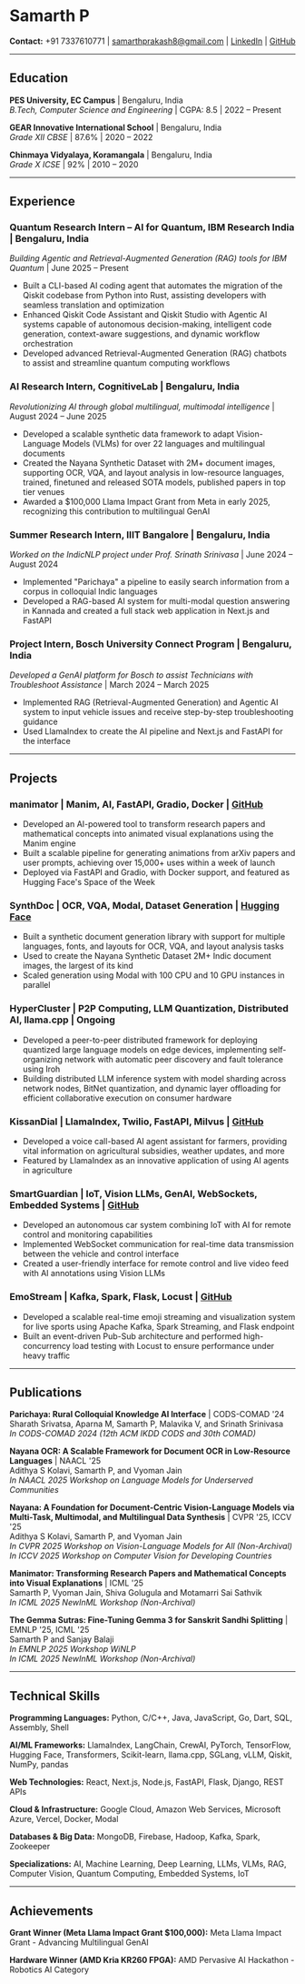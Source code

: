 # Samarth P

**Contact:** +91 7337610771 | samarthprakash8@gmail.com | [LinkedIn](https://linkedin.com/in/samarth-prakash) | [GitHub](https://github.com/samarth777)

---

## Education

**PES University, EC Campus** | Bengaluru, India  
*B.Tech, Computer Science and Engineering* | CGPA: 8.5 | 2022 – Present

**GEAR Innovative International School** | Bengaluru, India  
*Grade XII CBSE* | 87.6% | 2020 – 2022

**Chinmaya Vidyalaya, Koramangala** | Bengaluru, India  
*Grade X ICSE* | 92% | 2010 – 2020

---

## Experience

### Quantum Research Intern – AI for Quantum, IBM Research India | Bengaluru, India
*Building Agentic and Retrieval-Augmented Generation (RAG) tools for IBM Quantum* | June 2025 – Present

- Built a CLI-based AI coding agent that automates the migration of the Qiskit codebase from Python into Rust, assisting developers with seamless translation and optimization
- Enhanced Qiskit Code Assistant and Qiskit Studio with Agentic AI systems capable of autonomous decision-making, intelligent code generation, context-aware suggestions, and dynamic workflow orchestration
- Developed advanced Retrieval-Augmented Generation (RAG) chatbots to assist and streamline quantum computing workflows

### AI Research Intern, CognitiveLab | Bengaluru, India
*Revolutionizing AI through global multilingual, multimodal intelligence* | August 2024 – June 2025

- Developed a scalable synthetic data framework to adapt Vision-Language Models (VLMs) for over 22 languages and multilingual documents
- Created the Nayana Synthetic Dataset with 2M+ document images, supporting OCR, VQA, and layout analysis in low-resource languages, trained, finetuned and released SOTA models, published papers in top tier venues
- Awarded a $100,000 Llama Impact Grant from Meta in early 2025, recognizing this contribution to multilingual GenAI

### Summer Research Intern, IIIT Bangalore | Bengaluru, India
*Worked on the IndicNLP project under Prof. Srinath Srinivasa* | June 2024 – August 2024

- Implemented "Parichaya" a pipeline to easily search information from a corpus in colloquial Indic languages
- Developed a RAG-based AI system for multi-modal question answering in Kannada and created a full stack web application in Next.js and FastAPI

### Project Intern, Bosch University Connect Program | Bengaluru, India
*Developed a GenAI platform for Bosch to assist Technicians with Troubleshoot Assistance* | March 2024 – March 2025

- Implemented RAG (Retrieval-Augmented Generation) and Agentic AI system to input vehicle issues and receive step-by-step troubleshooting guidance
- Used LlamaIndex to create the AI pipeline and Next.js and FastAPI for the interface

---

## Projects

### manimator | Manim, AI, FastAPI, Gradio, Docker | [GitHub](https://github.com/samarth777)
- Developed an AI-powered tool to transform research papers and mathematical concepts into animated visual explanations using the Manim engine
- Built a scalable pipeline for generating animations from arXiv papers and user prompts, achieving over 15,000+ uses within a week of launch
- Deployed via FastAPI and Gradio, with Docker support, and featured as Hugging Face's Space of the Week

### SynthDoc | OCR, VQA, Modal, Dataset Generation | [Hugging Face](https://huggingface.co)
- Built a synthetic document generation library with support for multiple languages, fonts, and layouts for OCR, VQA, and layout analysis tasks
- Used to create the Nayana Synthetic Dataset 2M+ Indic document images, the largest of its kind
- Scaled generation using Modal with 100 CPU and 10 GPU instances in parallel

### HyperCluster | P2P Computing, LLM Quantization, Distributed AI, llama.cpp | Ongoing
- Developed a peer-to-peer distributed framework for deploying quantized large language models on edge devices, implementing self-organizing network with automatic peer discovery and fault tolerance using Iroh
- Building distributed LLM inference system with model sharding across network nodes, BitNet quantization, and dynamic layer offloading for efficient collaborative execution on consumer hardware

### KissanDial | LlamaIndex, Twilio, FastAPI, Milvus | [GitHub](https://github.com/samarth777)
- Developed a voice call-based AI agent assistant for farmers, providing vital information on agricultural subsidies, weather updates, and more
- Featured by LlamaIndex as an innovative application of using AI agents in agriculture

### SmartGuardian | IoT, Vision LLMs, GenAI, WebSockets, Embedded Systems | [GitHub](https://github.com/samarth777)
- Developed an autonomous car system combining IoT with AI for remote control and monitoring capabilities
- Implemented WebSocket communication for real-time data transmission between the vehicle and control interface
- Created a user-friendly interface for remote control and live video feed with AI annotations using Vision LLMs

### EmoStream | Kafka, Spark, Flask, Locust | [GitHub](https://github.com/samarth777)
- Developed a scalable real-time emoji streaming and visualization system for live sports using Apache Kafka, Spark Streaming, and Flask endpoint
- Built an event-driven Pub-Sub architecture and performed high-concurrency load testing with Locust to ensure performance under heavy traffic

---

## Publications

**Parichaya: Rural Colloquial Knowledge AI Interface** | CODS-COMAD '24  
Sharath Srivatsa, Aparna M, Samarth P, Malavika V, and Srinath Srinivasa  
*In CODS-COMAD 2024 (12th ACM IKDD CODS and 30th COMAD)*

**Nayana OCR: A Scalable Framework for Document OCR in Low-Resource Languages** | NAACL '25  
Adithya S Kolavi, Samarth P, and Vyoman Jain  
*In NAACL 2025 Workshop on Language Models for Underserved Communities*

**Nayana: A Foundation for Document-Centric Vision-Language Models via Multi-Task, Multimodal, and Multilingual Data Synthesis** | CVPR '25, ICCV '25  
Adithya S Kolavi, Samarth P, and Vyoman Jain  
*In CVPR 2025 Workshop on Vision-Language Models for All (Non-Archival)*  
*In ICCV 2025 Workshop on Computer Vision for Developing Countries*

**Manimator: Transforming Research Papers and Mathematical Concepts into Visual Explanations** | ICML '25  
Samarth P, Vyoman Jain, Shiva Golugula and Motamarri Sai Sathvik  
*In ICML 2025 NewInML Workshop (Non-Archival)*

**The Gemma Sutras: Fine-Tuning Gemma 3 for Sanskrit Sandhi Splitting** | EMNLP '25, ICML '25  
Samarth P and Sanjay Balaji  
*In EMNLP 2025 Workshop WiNLP*  
*In ICML 2025 NewInML Workshop (Non-Archival)*

---

## Technical Skills

**Programming Languages:** Python, C/C++, Java, JavaScript, Go, Dart, SQL, Assembly, Shell

**AI/ML Frameworks:** LlamaIndex, LangChain, CrewAI, PyTorch, TensorFlow, Hugging Face, Transformers, Scikit-learn, llama.cpp, SGLang, vLLM, Qiskit, NumPy, pandas

**Web Technologies:** React, Next.js, Node.js, FastAPI, Flask, Django, REST APIs

**Cloud & Infrastructure:** Google Cloud, Amazon Web Services, Microsoft Azure, Vercel, Docker, Modal

**Databases & Big Data:** MongoDB, Firebase, Hadoop, Kafka, Spark, Zookeeper

**Specializations:** AI, Machine Learning, Deep Learning, LLMs, VLMs, RAG, Computer Vision, Quantum Computing, Embedded Systems, IoT

---

## Achievements

**Grant Winner (Meta Llama Impact Grant $100,000):** Meta Llama Impact Grant - Advancing Multilingual GenAI

**Hardware Winner (AMD Kria KR260 FPGA):** AMD Pervasive AI Hackathon - Robotics AI Category